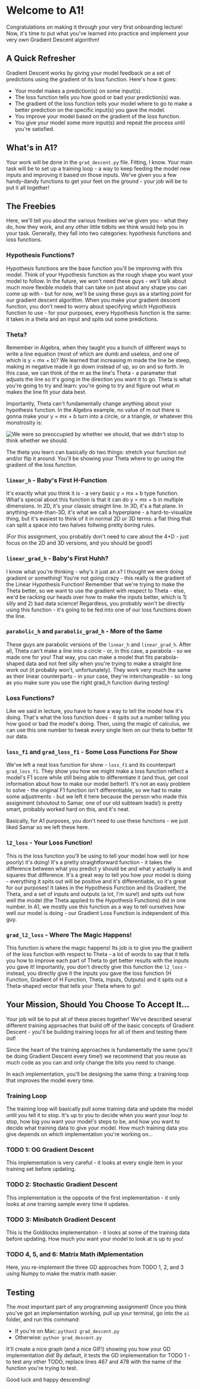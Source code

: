 # Welcome to A1!

Congratulations on making it through your very first onboarding lecture! Now, it's time to put what you've learned into practice and implement your very own Gradient Descent algorithm!

## A Quick Refresher

Gradient Descent works by giving your model feedback on a set of predictions using the gradient of its loss function. Here's how it goes: 
* Your model makes a prediction(s) on some input(s).
* The loss function tells you how good or bad your prediction(s) was.
* The gradient of the loss function tells your model where to go to make a better prediction on the specific input(s) you gave the model.
* You improve your model based on the gradient of the loss function.
* You give your model some more input(s) and repeat the process until you're satisfied.

## What's in A1?

Your work will be done in the `grad_descent.py` file. Fitting, I know. Your main task will be to set up a training loop - a way to keep feeding the model new inputs and improving it based on those inputs. We've given you a few handy-dandy functions to get your feet on the ground - your job will be to put it all together!

## The Freebies

Here, we'll tell you about the various freebies we've given you - what they do, how they work, and any other little tidbits we think would help you in your task. Generally, they fall into two categories: hypothesis functions and loss functions.

### Hypothesis Functions?

Hypothesis functions are the base function you'll be improving with this model. Think of your Hypothesis function as the rough shape you want your model to follow. In the future, we won't need these guys - we'll talk about much more flexible models that can take on just about any shape you can come up with - but for now, we'll be using these guys as a starting point for our gradient descent algorithm. When you make your gradient descent function, you don't need to worry about specifying which Hypothesis function to use - for your purposes, every Hypothesis function is the same: it takes in a theta and an input and spits out some predictions. 

### Theta?

Remember in Algebra, when they taught you a bunch of different ways to write a line equation (most of which are dumb and useless, and one of which is y = mx + b)? We learned that increasing m made the line be steep, making m negative made it go down instead of up, so on and so forth. In this case, we can think of the m as the line's Theta - a parameter that adjusts the line so it's going in the direction you want it to go. Theta is what you're going to try and learn: you're  going to try and figure out what m makes the line fit your data best. 

Importantly, Theta can't fundamentally change anything about your hypothesis function. In the Algebra example, no value of m out there is gonna make your y = mx + b turn into a circle, or a triangle, or whatever this monstrosity is:

![We were so preoccupied by whether we should, that we didn't stop to think whether we should.](https://qph.cf2.quoracdn.net/main-qimg-a021ded8906493c19279b56fef5e91fa)

The theta you learn can basically do two things: stretch your function out and/or flip it around. You'll be showing your Theta where to go using the gradient of the loss function.

### `linear_h` - Baby's First H-Function

It's exactly what you think it is - a very basic y = mx + b type function. What's special about this function is that it can do y = mx + b in multiple dimensions. In 2D, it's your classic straight line. In 3D, it's a flat plane. In anything-more-than-3D, it's what we call a hyperplane - a hard-to-visualize thing, but it's easiest to think of it in normal 2D or 3D terms: a flat thing that can split a space into two halves follwing pretty boring rules. 

(For this assignment, you probably don't need to care about the 4+D - just focus on the 2D and 3D versions, and you should be good!)

### `linear_grad_h` - Baby's First Huhh?

I know what you're thinking - why's it just an x? I thought we were doing gradient or something! You're not going crazy - this really is the gradient of the Linear Hypothesis Function! Remember that we're trying to make the Theta better, so we want to use the gradient with respect to Theta - else, we'd be racking our heads over how to make the inputs better, which is 1) silly and 2) bad data science! Regardless, you probably won't be directly using this function - it's going to be fed into one of our loss functions down the line.

### `parabolic_h` and `parabolic_grad_h` - More of the Same

These guys are parabolic versions of the `linear_h` and `linear_grad_h`. After all, Theta can't make a line into a circle - or, in this case, a parabola - so we made one for you! That way, you can make a model that fits parabola-shaped data and not feel silly when you're trying to make a straight line work out (it probably won't, unfortunately). They work very much the same as their linear counterparts - in your case, they're interchangeable - so long as you make sure you use the right grad_h function during testing!

### Loss Functions?

Like we said in lecture, you have to have a way to tell the model how it's doing. That's what the loss function does - it spits out a number telling you how good or bad the model's doing. Then, using the magic of calculus, we can use this one number to tweak every single item on our theta to better fit our data.

### `loss_f1` and `grad_loss_f1` - Some Loss Functions For Show

We've left a neat loss function for show - `loss_f1` and its counterpart `grad_loss_f1`. They show you how we might make a loss function reflect a model's F1 score while still being able to differentiate it (and thus, get cool information about how to make our model better!). It's not an easy problem to solve - the original F1 function isn't differentiable, so we had to make some adjustments - but we left it here because the person who made this assignment (shoutout to Samar, one of our old subteam leads!) is pretty smart, probably worked hard on this, and it's neat. 

Basically, for A1 purposes, you don't need to use these functions - we just liked Samar so we left these here. 

### `l2_loss` - Your Loss Function!

This is the loss function you'll be using to tell your model how well (or how poorly) it's doing! It's a pretty straightforward function - it takes the difference between what you predict y should be and what y actually is and squares that difference. It's a great way to tell you how your model is doing - everything it spits out will be positive and it's differentiable, so it's great for our purposes! It takes in the Hypothesis Function and its Gradient, the Theta, and a set of inputs and outputs (a lot, I'm sure!) and spits out how well the model (the Theta applied to the Hypothesis Functions) did in one number. In A1, we mostly use this function as a way to tell ourselves how well our model is doing - our Gradient Loss Function is independent of this guy.

### `grad_l2_loss` - Where The Magic Happens!

This function is where the magic happens! Its job is to give you the gradient of the loss function with respect to Theta - a lot of words to say that it tells you how to improve each part of Theta to get better results with the inputs you gave it! Importantly, you don't directly give this function the `l2_loss` - instead, you directly give it the inputs you gave the loss function (H Function, Gradient of H Function, Theta, Inputs, Outputs) and it spits out a Theta-shaped vector that tells your Theta where to go!

## Your Mission, Should You Choose To Accept It...

Your job will be to put all of these pieces together! We've described several different training approaches that build off of the basic concepts of Gradient Descent - you'll be building training loops for all of them and testing them out!

Since the heart of the training approaches is fundamentally the same (you'll be doing Gradient Descent every time!) we recommend that you reuse as much code as you can and only change the bits you need to change.

In each implementation, you'll be designing the same thing: a training loop that improves the model every time.

### Training Loop

The training loop will basically pull some training data and update the model until you tell it to stop. It's up to you to decide when you want your loop to stop, how big you want your model's steps to be, and how you want to decide what training data to give your model. How much training data you give depends on which implementation you're working on...

### TODO 1: OG Gradient Descent

This implementation is very careful - it looks at every single item in your training set before updating.

### TODO 2: Stochastic Gradient Descent

This implementation is the opposite of the first implementation - it only looks at one training sample every time it updates.

### TODO 3: Minibatch Gradient Descent

This is the Goldilocks implementation - it looks at some of the training data before updating. How much you want your model to look at is up to you!

### TODO 4, 5, and 6: Matrix Math iMplementation

Here, you re-implement the three GD approaches from TODO 1, 2, and 3 using Numpy to make the matrix math easier. 

## Testing

The most important part of any programming assignment! Once you think you've got an implementation working, pull up your terminal, go into the `a1` folder, and run this command:

* If you're on Mac: `python3 grad_descent.py`
* Otherwise: `python grad_descent.py`

It'll create a nice graph (and a nice GIF!) showing you how your GD implementation did! By default, it tests the GD implementation for TODO 1 - to test any other TODO, replace lines 467 and 478 with the name of the function you're trying to test.

Good luck and happy descending!
